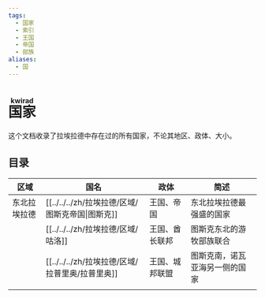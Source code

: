 ```yaml
---
tags:
  - 国家
  - 索引
  - 王国
  - 帝国
  - 部族
aliases:
  - 国
---
```

# <ruby>国家<rt>kwirad</rt></ruby>

这个文档收录了拉埃拉德中存在过的所有国家，不论其地区、政体、大小。

## 目录


| 区域     | 国名             | 政体      | 简述              |
| ------ | -------------- | ------- | --------------- |
| 东北拉埃拉德 | [[../../../zh/拉埃拉德/区域/图斯克帝国\|图斯克]] | 王国、帝国   | 东北拉埃拉德最强盛的国家    |
|        | [[../../../zh/拉埃拉德/区域/咕洛]]         | 王国、酋长联邦 | 图斯克东北的游牧部族联合    |
|        | [[../../../zh/拉埃拉德/区域/拉普里奥/拉普里奥]]       | 王国、城邦联盟 | 图斯克南，诺瓦亚海另一侧的国家 |
|        |                |         |                 |

